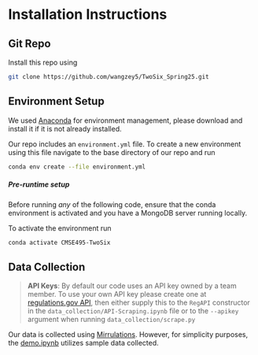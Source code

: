 # Installation Instructions

## Git Repo

Install this repo using
```bash
git clone https://github.com/wangzey5/TwoSix_Spring25.git
```

## Environment Setup

We used [Anaconda](https://www.anaconda.com/) for environment management, please download and install it if it is not already installed.

Our repo includes an `environment.yml` file. To create a new environment using this file navigate to the base directory of our repo and run
```bash
conda env create --file environment.yml
```

##### Pre-runtime setup

Before running *any* of the following code, ensure that the conda environment is activated and you have a MongoDB server running locally.

To activate the environment run
```bash
conda activate CMSE495-TwoSix
```

## Data Collection

> **API Keys**: By default our code uses an API key owned by a team member. To use your own API key please create one at [regulations.gov API](https://open.gsa.gov/api/regulationsgov/), then either supply this to the `RegAPI` constructor in the `data_collection/API-Scraping.ipynb` file or to the `--apikey` argument when running `data_collection/scrape.py`

Our data is collected using [Mirrulations](https://github.com/MoravianUniversity/mirrulations). However, for simplicity purposes, the [demo.ipynb](https://github.com/wangzey5/TwoSix_Spring25/blob/main/demo.ipynb) utilizes sample data collected. 


